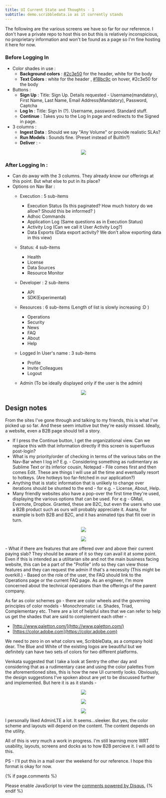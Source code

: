 ```yaml
---
title: UI Current State and Thoughts - 1
subtitle: demo.scribbledata.io as it currently stands
---
```


<p>The following are the various screens we have so far for our reference. I don't have a private repo to host this on but this is relatively inconspicious, no proprietary information and won't be found as a page so I'm fine hosting it here for now. </p>


### Before Logging In 
- Color shades in use  : 
	- <b>Background colors</b> : [#2c3e50](https://www.google.com/search?client=ubuntu&channel=fs&q=%232c3e50&ie=utf-8&oe=utf-8) for the header, white for the body
	- <b>Text Colors</b> : white for the header , [#18bc9c](https://www.google.com/search?client=ubuntu&hs=JV0&channel=fs&ei=LCUYW-KrNIvPvgSN_KjQBA&q=%2318bc9c&oq=%2318bc9c&gs_l=psy-ab.3..0j0i30k1l2.73197.73197.0.73938.1.1.0.0.0.0.83.83.1.1.0....0...1c..64.psy-ab..0.1.82....0.V0ZcwB75A2E) on hover, #2c3e50 for the body
- Buttons : 
	- <b>Sign Up</b> : Title: Sign Up. Details requested - Username(mandatory), First Name, Last Name, Email Address(Mandatory), Password, Captcha
	- <b>Log In</b> : Title: Sign In (?). Username, password. Standard stuff.
	- <b>Continue</b> : Takes you to the Log In page and redirects to the Signed in page.
- 3 columns : 
	- <b>Ingest Data</b> :  Should we say "Any Volume" or provide realistic SLAs?
	- <b>Run Models</b> : Sounds fine. (Preset instead of BuiltIn?)
	- <b>Deliver</b> : - 

<p align="center">
<img src="../../img/scribble/1.png"></p>

### After Logging In :

- Can do away with the 3 columns. They already know our offerings at this point. But what else to put in its place? 
- Options on Nav Bar :
	- Execution : 5 sub-items
		- Execution Status (Is this paginated? How much history do we allow? Should this be informed? )
		- Adhoc Commands
		- Application Log (Same questions as in Execution Status)
		- Activity Log (Can we call it User Activity Log?)
		- Data Exports (Data export activity? We don't allow exporting data in this view)

	- Status: 4 sub-items
		- Health
		- License
		- Data Sources
		- Resource Monitor

	- Developer : 2 sub-items
		- API
		- SDK(Experimental)

	- Resources : 6 sub-items (Length of list is slowly increasing :D )
		- Operations
		- Security
		- News
		- FAQ
		- About
		- Help

	- Logged In User's name : 3 sub-items
		- Profile
		- Invite Colleagues
		- Logout

	- Admin (To be ideally displayed only if the user is the admin)

<p align="center">
<img src="../../img/scribble/2.png"></p>

## Design notes

From the sites I've gone through and talking to my friends, this is what I've picked up so far. And these seem intuitive but they're easily missed.
Ideally, a website, even a B2B page should tell a story. 

- If I press the Continue button, I get the organizational view. Can we replace this with that information directly if this screen is superfluous post-login? 
- What is my priority/order of checking in terms of the various tabs on the Nav-Bar when I log in?
E.g. - Considering something as rudimentary as Sublime Text or its inferior cousin, Notepad - File comes first and then comes Edit. These are things I will use all the time and eventually resort to hotkeys. (Are hotkeys too far-fetched in our application?)
- Anything that is static information that is unlikely to change over iterations should be shunted to the end - for e.g. - License, About, Help.
- Many friendly websites also have a pop-over the first time they're used, displaying the various options that can be used. For e.g - GMail, Evernote, Dropbox. Granted, these are B2C, but even the users who use a B2B product such as ours will probably appreciate it. 
Asana, for example is both B2B and B2C, and it has animated tips that flit over in turn.
<p align="center">
<img src="../../img/scribble/6.png"></p>
<p align="center">
<img src="../../img/scribble/7.png"></p>
- What if there are features that are offered over and above their current paying slab? They should be aware of it so they can avail it at some point. Even if this is intended as a utilitarian site and not the main business facing website, this can be a part of the "Profile" info so they can view those features and they can request the admin if that's a necessity (This might be overkill.)
- Based on the role of the user, the FAQ should link to the Operations page or the current FAQ page. As an engineer, I'm more concerned about the technical operations than the offerings of the parent company. 

As far as color schemes go - there are color wheels and the governing principles of color models - Monochromatic i.e. Shades, Triad, Complementary etc. There are a lot of helpful sites that we can refer to help us get the shades that are said to complement each other - 
- [http://www.paletton.com/](http://www.paletton.com/)
- [https://color.adobe.com](https://color.adobe.com)

We need to zero in on what colors we, ScribbleData, as a company hold dear. The Blue and White of the existing logos are beautiful but we definitely can have two sets of colors for two different platforms. 

Venkata suggested that I take a look at Sentry the other day and considering that as a rudimentary case and using the color palettes from the aforementioned sites, this is how the new UI currently looks. Obviously, the design suggestions I've spoken about are yet to be discussed further and implemented. 
But here it is as it stands - 


<p align="center">
<img src="../../img/scribble/3.png"></p>

<p align="center">
<img src="../../img/scribble/4.png"></p>

<p align="center">
<img src="../../img/scribble/5.png"></p>

I personally liked AdminLTE a lot. It seems...sleeker. But yes, the color scheme and layouts will depend on the content. The content depends on the utility. 


All of this is very much a work in progress. I'm still learning more WRT usability, layouts, screens and docks as to how B2B percieve it. I will add to this. 

PS - I'll put this in a mail over the weekend for our reference. I hope this format is okay for now.

{% if page.comments %}
<div id="disqus_thread"></div>
<script>

/**
*  RECOMMENDED CONFIGURATION VARIABLES: EDIT AND UNCOMMENT THE SECTION BELOW TO INSERT DYNAMIC VALUES FROM YOUR PLATFORM OR CMS.
*  LEARN WHY DEFINING THESE VARIABLES IS IMPORTANT: https://disqus.com/admin/universalcode/#configuration-variables*/
/*
var disqus_config = function () {
this.page.url = abhiramr.github.io/scribble/01_UI_Observations_1;  // Replace PAGE_URL with your page's canonical URL variable
this.page.identifier = scribble/01_UI_Observations_1; // Replace PAGE_IDENTIFIER with your page's unique identifier variable
};
*/
(function() { // DON'T EDIT BELOW THIS LINE
var d = document, s = d.createElement('script');
s.src = 'https://abhiramr.disqus.com/embed.js';
s.setAttribute('data-timestamp', +new Date());
(d.head || d.body).appendChild(s);
})();
</script>
<noscript>Please enable JavaScript to view the <a href="https://disqus.com/?ref_noscript">comments powered by Disqus.</a></noscript>
{% endif %}
